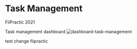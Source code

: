 # Task Management

FiiPractic 2021

Task management dashboard
![dashboard-task-management](https://user-images.githubusercontent.com/51707553/110141531-e8170800-7ddd-11eb-9658-188cbf2e3d98.png)

test change fiipractic